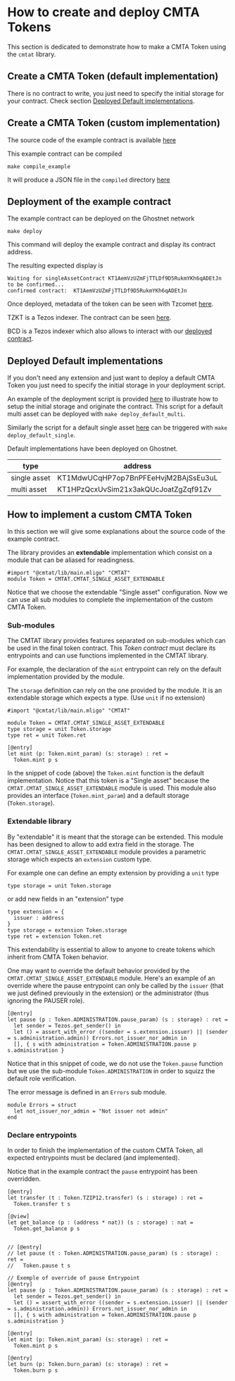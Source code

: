 # How to create and deploy CMTA Tokens 

This section is dedicated to demonstrate how to make a CMTA Token using the `cmtat` library.

## Create a CMTA Token (default implementation)

There is no contract to write, you just need to specify the initial storage for your contract. 
Check section [Deployed Default implementations](#deployed-default-implementations).

## Create a CMTA Token (custom implementation)

The source code of the example contract is available [here](./extended_cmtat_single_asset.mligo)

This example contract can be compiled
```
make compile_example
```
It will produce a JSON file in the `compiled` directory [here](./compiled/example/extended_cmtat_single_asset.mligo.json)

## Deployment of the example contract

The example contract can be deployed on the Ghostnet network
```
make deploy
```
This command will deploy the example contract and display its contract address.

The resulting expected display is
```
Waiting for singleAssetContract KT1AemVzUZmFjTTLDf9D5RukmYKh6qADEtJn to be confirmed...
confirmed contract:  KT1AemVzUZmFjTTLDf9D5RukmYKh6qADEtJn
```

Once deployed, metadata of the token can be seen with Tzcomet
[here](https://tzcomet.io/#/explorer%3Fexplorer-input%3DKT1AemVzUZmFjTTLDf9D5RukmYKh6qADEtJn).

TZKT is a Tezos indexer. The contract can be seen [here](https://ghostnet.tzkt.io/KT1AemVzUZmFjTTLDf9D5RukmYKh6qADEtJn/operations/).

BCD is a Tezos indexer which also allows to interact with our [deployed contract](https://better-call.dev/ghostnet/KT1AemVzUZmFjTTLDf9D5RukmYKh6qADEtJn/operations).

## Deployed Default implementations

If you don't need any extension and just want to deploy a default CMTA Token you just need to specify the initial storage in your deployment script. 

An example of the deployment script is provided [here](../deploy/deploy_default_multi.ts) to illustrate how to setup the initial storage and originate the contract. This script for a default multi asset can be deployed with `make deploy_default_multi`. 

Similarly the script for a default single asset [here](../deploy/deploy_default_single.ts) can be triggered with `make deploy_default_single`.

Default implementations have been deployed on Ghostnet.

|  type        | address  |
|--------------|----------|
| single asset | KT1MdwUCqHP7op7BnPFEeHvjM2BAjSsEu3uL |
| multi asset  | KT1HPzQcxUvSim21x3akQUcJoatZgZqf91Zv |



## How to implement a custom CMTA Token

In this section we will give some explanations about the source code of the example contract.  

The library provides an **extendable** implementation which consist on a module that can be aliased for readingness.
```
#import "@cmtat/lib/main.mligo" "CMTAT"
module Token = CMTAT.CMTAT_SINGLE_ASSET_EXTENDABLE
``` 
Notice that we choose the extendable "Single asset" configuration.
Now we can use all sub modules to complete the implementation of the custom CMTA Token.


### Sub-modules

The CMTAT library provides features separated on sub-modules which can be used in the final token contract. This *Token contract* must declare its entrypoints and can use functions implemented in the CMTAT library.

For example, the declaration of the `mint` entrypoint can rely on the default implementation provided by the module. 

The `storage` definition can rely on the one provided by the module. It is an extendable storage which expects a type. (Use `unit` if no extension)

```
#import "@cmtat/lib/main.mligo" "CMTAT"

module Token = CMTAT.CMTAT_SINGLE_ASSET_EXTENDABLE
type storage = unit Token.storage
type ret = unit Token.ret

[@entry]
let mint (p: Token.mint_param) (s: storage) : ret =
  Token.mint p s
```
In the snippet of code (above) the `Token.mint` function is the default implementation. Notice that this token is a "Single asset" because the `CMTAT.CMTAT_SINGLE_ASSET_EXTENDABLE` module is used. This module also provides an interface (`Token.mint_param`) and a default storage (`Token.storage`).  

### Extendable library

By "extendable" it is meant that the storage can be extended. This module has been designed to allow to add extra field in the storage. The `CMTAT.CMTAT_SINGLE_ASSET_EXTENDABLE` module provides a parametric storage which expects an `extension` custom type.

For example one can define an empty extension by providing a `unit` type
```
type storage = unit Token.storage
```

or add new fields in an "extension" type
```
type extension = {
  issuer : address
}
type storage = extension Token.storage
type ret = extension Token.ret
```

This extendability is essential to allow to anyone to create tokens which inherit from CMTA Token behavior. 

One may want to override the default behavior provided by the `CMTAT.CMTAT_SINGLE_ASSET_EXTENDABLE` module.
Here's an example of an override where the pause entrypoint can only be called by the `issuer` (that we just defined previously in the extension) or the administrator (thus ignoring the PAUSER role).

```
[@entry]
let pause (p : Token.ADMINISTRATION.pause_param) (s : storage) : ret =
  let sender = Tezos.get_sender() in
  let () = assert_with_error ((sender = s.extension.issuer) || (sender = s.administration.admin)) Errors.not_issuer_nor_admin in
  [], { s with administration = Token.ADMINISTRATION.pause p s.administration }
```
Notice that in this snippet of code, we do not use the `Token.pause` function but we use the sub-module `Token.ADMINISTRATION` in order to squizz the default role verification.

The error message is defined in an `Errors` sub module.
```
module Errors = struct
  let not_issuer_nor_admin = "Not issuer not admin"
end
```

### Declare entrypoints 

In order to finish the implementation of the custom CMTA Token, all expected entrypoints must be declared (and implemented).

Notice that in the example contract the `pause` entrypoint has been overridden.

```
[@entry]
let transfer (t : Token.TZIP12.transfer) (s : storage) : ret =
  Token.transfer t s

[@view]
let get_balance (p : (address * nat)) (s : storage) : nat =
  Token.get_balance p s


// [@entry]
// let pause (t : Token.ADMINISTRATION.pause_param) (s : storage) : ret =
//   Token.pause t s

// Exemple of override of pause Entrypoint
[@entry]
let pause (p : Token.ADMINISTRATION.pause_param) (s : storage) : ret =
  let sender = Tezos.get_sender() in
  let () = assert_with_error ((sender = s.extension.issuer) || (sender = s.administration.admin)) Errors.not_issuer_nor_admin in
  [], { s with administration = Token.ADMINISTRATION.pause p s.administration }

[@entry]
let mint (p: Token.mint_param) (s: storage) : ret =
  Token.mint p s

[@entry]
let burn (p: Token.burn_param) (s: storage) : ret =
  Token.burn p s
```

